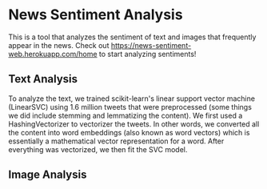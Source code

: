 # News Sentiment Analysis

This is a tool that analyzes the sentiment of text and images that frequently appear in the news. Check out https://news-sentiment-web.herokuapp.com/home to start analyzing sentiments!

## Text Analysis
To analyze the text, we trained scikit-learn's linear support vector machine (LinearSVC) using 1.6 million tweets that were preprocessed (some things we did include stemming and lemmatizing the content). We first used a HashingVectorizer to vectorizer the tweets.
In other words, we converted all the content into word embeddings (also known as word vectors) which is essentially a mathematical vector representation for a word. After everything was vectorized, we then fit the SVC model.

## Image Analysis
